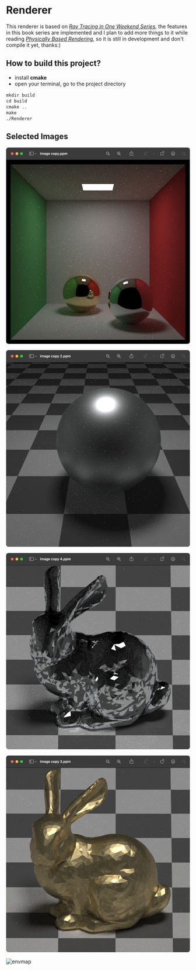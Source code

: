 # Renderer

This renderer is based on [_Ray Tracing in One Weekend Series_](https://raytracing.github.io/), the features in this book series are implemented and I plan to add more things to it while reading [_Physically Based Rendering_](https://www.pbr-book.org/3ed-2018/contents), so it is still in development and don't compile it yet, thanks:)

## How to build this project?

* install **cmake**
* open your terminal, go to the project directory

```
mkdir build
cd build
cmake ..
make
./Renderer
```

## Selected Images

![cornell_box](./images/cornell_box.png)

![ball](./images/ball.png)

![bunny_alu](./images/bunny_alu.png)

![bunny_au](./images/bunny_au.png)

![envmap](./images/envmap.png)


